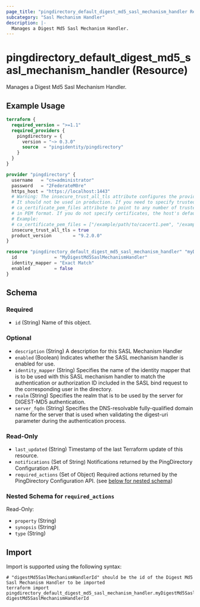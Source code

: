 ```yaml
---
page_title: "pingdirectory_default_digest_md5_sasl_mechanism_handler Resource - terraform-provider-pingdirectory"
subcategory: "Sasl Mechanism Handler"
description: |-
  Manages a Digest Md5 Sasl Mechanism Handler.
---
```


# pingdirectory_default_digest_md5_sasl_mechanism_handler (Resource)

Manages a Digest Md5 Sasl Mechanism Handler.

## Example Usage

```terraform
terraform {
  required_version = ">=1.1"
  required_providers {
    pingdirectory = {
      version = "~> 0.3.0"
      source  = "pingidentity/pingdirectory"
    }
  }
}

provider "pingdirectory" {
  username   = "cn=administrator"
  password   = "2FederateM0re"
  https_host = "https://localhost:1443"
  # Warning: The insecure_trust_all_tls attribute configures the provider to trust any certificate presented by the PingDirectory server.
  # It should not be used in production. If you need to specify trusted CA certificates, use the
  # ca_certificate_pem_files attribute to point to any number of trusted CA certificate files
  # in PEM format. If you do not specify certificates, the host's default root CA set will be used.
  # Example:
  # ca_certificate_pem_files = ["/example/path/to/cacert1.pem", "/example/path/to/cacert2.pem"]
  insecure_trust_all_tls = true
  product_version        = "9.2.0.0"
}

resource "pingdirectory_default_digest_md5_sasl_mechanism_handler" "myDigestMd5SaslMechanismHandler" {
  id              = "MyDigestMd5SaslMechanismHandler"
  identity_mapper = "Exact Match"
  enabled         = false
}
```

<!-- schema generated by tfplugindocs -->
## Schema

### Required

- `id` (String) Name of this object.

### Optional

- `description` (String) A description for this SASL Mechanism Handler
- `enabled` (Boolean) Indicates whether the SASL mechanism handler is enabled for use.
- `identity_mapper` (String) Specifies the name of the identity mapper that is to be used with this SASL mechanism handler to match the authentication or authorization ID included in the SASL bind request to the corresponding user in the directory.
- `realm` (String) Specifies the realm that is to be used by the server for DIGEST-MD5 authentication.
- `server_fqdn` (String) Specifies the DNS-resolvable fully-qualified domain name for the server that is used when validating the digest-uri parameter during the authentication process.

### Read-Only

- `last_updated` (String) Timestamp of the last Terraform update of this resource.
- `notifications` (Set of String) Notifications returned by the PingDirectory Configuration API.
- `required_actions` (Set of Object) Required actions returned by the PingDirectory Configuration API. (see [below for nested schema](#nestedatt--required_actions))

<a id="nestedatt--required_actions"></a>
### Nested Schema for `required_actions`

Read-Only:

- `property` (String)
- `synopsis` (String)
- `type` (String)

## Import

Import is supported using the following syntax:

```shell
# "digestMd5SaslMechanismHandlerId" should be the id of the Digest Md5 Sasl Mechanism Handler to be imported
terraform import pingdirectory_default_digest_md5_sasl_mechanism_handler.myDigestMd5SaslMechanismHandler digestMd5SaslMechanismHandlerId
```

